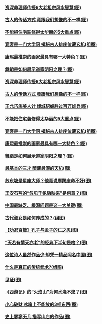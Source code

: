 #### [资深命理师传授6大老祖宗风水智慧(图)](../pages/p7/1000244.md?t=03131006) 
#### [古人的传话方式 竟跟我们想像的不一样(图)](../pages/p7/1000148.md?t=03131006) 
#### [不能把住宅装修得太华丽的5大重点(图)](../pages/p7/998050.md?t=03131006) 
#### [宴客是一门大学问 揭秘古人排座位藏玄机(组图)](../pages/p7/998928.md?t=03131006) 
#### [康熙最推崇的画家最具有哪一大特色？(图)](../pages/p7/993968.md?t=03131006) 
#### [舞蹈是如何展示道家阴阳之理？(图)](../pages/p7/1000232.md?t=03131006) 
#### [资深命理师传授6大老祖宗风水智慧(图)](../pages/p7/1000244.md?t=03131006) 
#### [古人的传话方式 竟跟我们想像的不一样(图)](../pages/p7/1000148.md?t=03131006) 
#### [王允巧施美人计 倾城貂蝉胜过百万雄兵(图)](../pages/p7/1000225.md?t=03131006) 
#### [不能把住宅装修得太华丽的5大重点(图)](../pages/p7/998050.md?t=03131006) 
#### [宴客是一门大学问 揭秘古人排座位藏玄机(组图)](../pages/p7/998928.md?t=03131006) 
#### [康熙最推崇的画家最具有哪一大特色？(图)](../pages/p7/993968.md?t=03131006) 
#### [舞蹈是如何展示道家阴阳之理？(图)](../pages/p7/1000232.md?t=03131006) 
#### [最基本的三才 暗藏最深的天机(图)](../pages/p7/999768.md?t=03131006) 
#### [苏东坡是星座大师？他竟说摩羯座命不好(图)](../pages/p7/998927.md?t=03131006) 
#### [王安石写的“忽见千帆隐映来”是何意？(图)](../pages/p7/999994.md?t=03131006) 
#### [中国最缺乏、根源问题是这一大关键(图)](../pages/p7/1000038.md?t=03131006) 
#### [古代淑女是如何养成的？(组图)](../pages/p7/999787.md?t=03131006) 
#### [【劝忍百箴】孔子与孟子的仁之忍(图)](../pages/p7/1000035.md?t=03131006) 
#### [“天若有情天亦老”的经典下半句是啥？(图)](../pages/p7/1000016.md?t=03131006) 
#### [这位诗人虽然作品少 却凭一精品闻名中国(图)](../pages/p7/998583.md?t=03131006) 
#### [什么是真正的传统武术?(组图)](../pages/p7/999859.md?t=03131006) 
#### [见证(图)](../pages/p7/1000095.md?t=03131006) 
#### [《西游记》的“火焰山”为何水浇不熄？(图)](../pages/p7/999301.md?t=03131006) 
#### [小心破财 冰箱上不能放的3样东西(图)](../pages/p7/997930.md?t=03131006) 
#### [史上寥寥无几 描写山店的作品(图)](../pages/p7/999990.md?t=03131006) 
